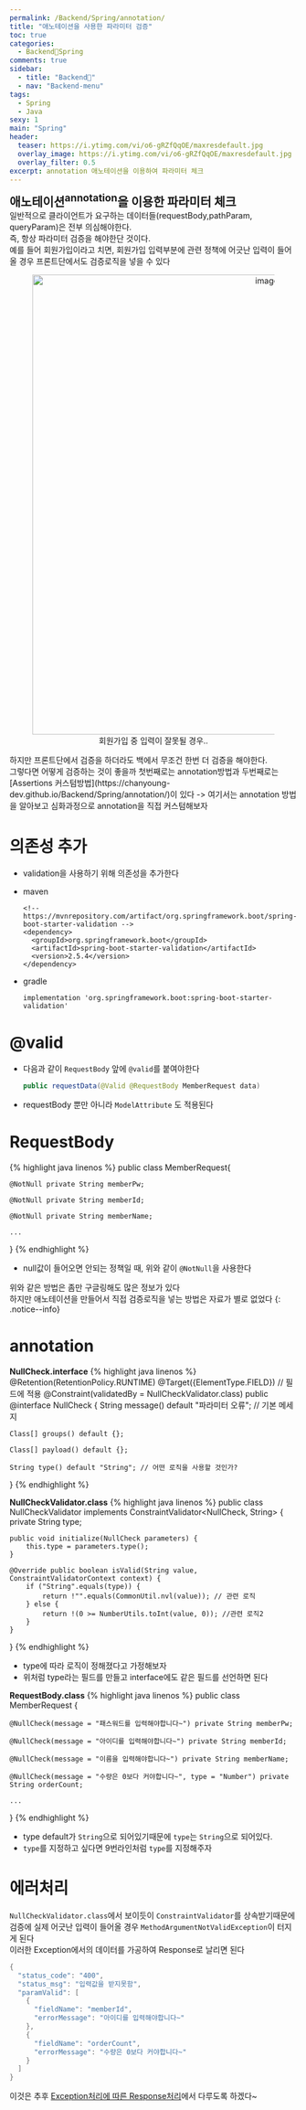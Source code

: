 ```yaml
---
permalink: /Backend/Spring/annotation/
title: "애노테이션을 사용한 파라미터 검증"
toc: true
categories:
  - Backend🐛Spring
comments: true
sidebar:
  - title: "Backend🐛"
  - nav: "Backend-menu"
tags:
  - Spring
  - Java
sexy: 1
main: "Spring"
header:
  teaser: https://i.ytimg.com/vi/o6-gRZfQqOE/maxresdefault.jpg
  overlay_image: https://i.ytimg.com/vi/o6-gRZfQqOE/maxresdefault.jpg
  overlay_filter: 0.5
excerpt: annotation 애노테이션을 이용하여 파라미터 체크
---
```


<span style = "font-size:1.5em;  font-weight: 700;">애노테이션<sup>annotation</sup>을 이용한 파라미터 체크</span><br>
일반적으로 클라이언트가 요구하는 데이터들(requestBody,pathParam, queryParam)은 전부 의심해야한다.<br>
즉, 항상 파라미터 검증을 해야한단 것이다.<br>
예를 들어 회원가입이라고 치면, 회원가입 입력부분에 관련 정책에 어긋난 입력이 들어올 경우 프론트단에서도 검증로직을 넣을 수 있다<br>
<figure align="center">
<img width="805" alt="image" src='https://user-images.githubusercontent.com/46098949/194760873-ec9d2741-af71-45d1-a251-88cc81efef86.png'>
<figcaption align="center">회원가입 중 입력이 잘못될 경우..</figcaption>
</figure>
하지만 프론트단에서 검증을 하더라도 백에서 무조건 한번 더 검증을 해야한다.<br>
그렇다면 어떻게 검증하는 것이 좋을까 첫번째로는 annotation방법과 두번째로는 [Assertions 커스텀방법](https://chanyoung-dev.github.io/Backend/Spring/annotation/)이 있다  
-> 여기서는 annotation 방법을 알아보고 심화과정으로 annotation을 직접 커스텀해보자


# 의존성 추가
- validation을 사용하기 위해 의존성을 추가한다
- maven
  ```
  <!-- https://mvnrepository.com/artifact/org.springframework.boot/spring-boot-starter-validation -->
  <dependency>
    <groupId>org.springframework.boot</groupId>
    <artifactId>spring-boot-starter-validation</artifactId>
    <version>2.5.4</version>
  </dependency>
  ```

- gradle
  ```
  implementation 'org.springframework.boot:spring-boot-starter-validation'
  ```


# @valid
- 다음과 같이 `RequestBody` 앞에 `@valid`를 붙여야한다
  ```java
  public requestData(@Valid @RequestBody MemberRequest data)
  ```
- requestBody 뿐만 아니라 `ModelAttribute` 도 적용된다

# RequestBody
{% highlight java linenos %}
public class MemberRequest{

    @NotNull private String memberPw;

    @NotNull private String memberId;

    @NotNull private String memberName;

    ...
}
{% endhighlight %}
- null값이 들어오면 안되는 정책일 때, 위와 같이 `@NotNull`을 사용한다


위와 같은 방법은 좀만 구글링해도 많은 정보가 있다<br>
하지만 애노테이션을 만들어서 직접 검증로직을 넣는 방법은 자료가 별로 없었다
{: .notice--info}


# annotation
**NullCheck.interface**
{% highlight java linenos %}
@Retention(RetentionPolicy.RUNTIME) 
@Target({ElementType.FIELD}) // 필드에 적용
@Constraint(validatedBy = NullCheckValidator.class) 
public @interface NullCheck {
    String message() default "파라미터 오류"; // 기본 메세지

    Class[] groups() default {};

    Class[] payload() default {};

    String type() default "String"; // 어떤 로직을 사용할 것인가?
}
{% endhighlight %}

**NullCheckValidator.class**
{% highlight java linenos %}
public class NullCheckValidator implements ConstraintValidator<NullCheck, String> {
    private String type;

    public void initialize(NullCheck parameters) {
        this.type = parameters.type();
    }

    @Override public boolean isValid(String value, ConstraintValidatorContext context) {
        if ("String".equals(type)) {
            return !"".equals(CommonUtil.nvl(value)); // 관련 로직
        } else {
            return !(0 >= NumberUtils.toInt(value, 0)); //관련 로직2
        }
    }

}
{% endhighlight %}
- type에 따라 로직이 정해졌다고 가정해보자
- 위처럼 type라는 필드를 만들고 interface에도 같은 필드를 선언하면 된다

**RequestBody.class**
{% highlight java linenos %}
public class MemberRequest {

    @NullCheck(message = "패스워드를 입력해야합니다~") private String memberPw;

    @NullCheck(message = "아이디를 입력해야합니다~") private String memberId;

    @NullCheck(message = "이름을 입력해야합니다~") private String memberName;

    @NullCheck(message = "수량은 0보다 커야합니다~", type = "Number") private String orderCount;

    ...
}
{% endhighlight %}
- type default가 `String`으로 되어있기때문에 `type`는 `String`으로 되어있다.
- `type`를 지정하고 싶다면 9번라인처럼 `type`를 지정해주자


# 에러처리
`NullCheckValidator.class`에서 보이듯이 `ConstraintValidator`를 상속받기때문에 검증에 실제 어긋난 입력이 들어올 경우 `MethodArgumentNotValidException`이 터지게 된다  
이러한 Exception에서의 데이터를 가공하여 Response로 날리면 된다
```java
{
  "status_code": "400",
  "status_msg": "입력값을 받지못함",
  "paramValid": [
    {
      "fieldName": "memberId",
      "errorMessage": "아이디를 입력해야합니다~"
    },
    {
      "fieldName": "orderCount",
      "errorMessage": "수량은 0보다 커야합니다~"
    }
  ]
}

```

이것은 추후 [Exception처리에 따른 Response처리](https://chanyoung-dev.github.io/Backend/Spring/exceptionHandler/)에서 다루도록 하겠다~